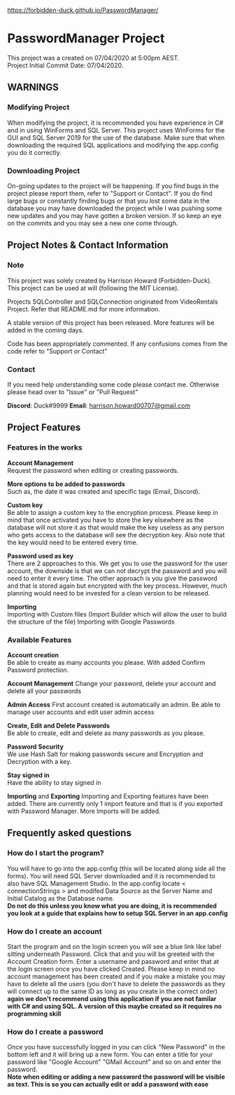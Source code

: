 <https://forbidden-duck.github.io/PasswordManager/>
# PasswordManager Project

This project was a created on 07/04/2020 at 5:00pm AEST.\
Project Initial Commit Date: 07/04/2020.

## WARNINGS
### Modifying Project
When modifying the project, it is recommended you have experience in C# and in using WinForms and SQL Server. This project uses WinForms for the GUI and SQL Server 2019 for the use of the database. Make sure that when downloading the required SQL applications and modifying the app.config you do it correctly.

### Downloading Project
On-going updates to the project will be happening. If you find bugs in the project please report them, refer to "Support or Contact". If you do find large bugs or constantly finding bugs or that you lost some data in the database you may have downloaded the project while I was pushing some new updates and you may have gotten a broken version. If so keep an eye on the commits and you may see a new one come through.

## Project Notes & Contact Information

### Note

This project was solely created by Harrison Howard (Forbidden-Duck).\
This project can be used at will (following the MIT License).

Projects SQLController and SQLConnection originated from VideoRentals Project. Refer that README.md for more information.

A stable version of this project has been released. More features will be added in the coming days.

Code has been appropriately commented. If any confusions comes from the code refer to "Support or Contact"

### Contact

If you need help understanding some code please contact me. Otherwise please head over to "Issue" or "Pull Request"

**Discord**: Duck#9999
**Email**: harrison.howard00707@gmail.com

## Project Features

### Features in the works
**Account Management**\
Request the password when editing or creating passwords.

**More options to be added to passwords**\
Such as, the date it was created and specific tags (Email, Discord).

**Custom key**\
Be able to assign a custom key to the encryption process. Please keep in mind that once activated you have to store the key elsewhere as the database will not store it as that would make the key useless as any person who gets access to the database will see the decryption key. Also note that the key would need to be entered every time.

**Password used as key**\
There are 2 approaches to this. We get you to use the password for the user account, the downside is that we can not decrypt the password and you will need to enter it every time. The other approach is you give the password and that is stored again but encrypted with the key process. However, much planning would need to be invested for a clean version to be released.

**Importing**\
Importing with Custom files (Import Builder which will allow the user to build the structure of the file)
Importing with Google Passwords

### Available Features
**Account creation**\
Be able to create as many accounts you please. With added Confirm Password protection.

**Account Management**
Change your password, delete your account and delete all your passwords

**Admin Access**
First account created is automatically an admin. Be able to manage user accounts and edit user admin access

**Create, Edit and Delete Passwords**\
Be able to create, edit and delete as many passwords as you please.

**Password Security**\
We use Hash Salt for making passwords secure and Encryption and Decryption with a key.

**Stay signed in**\
Have the ability to stay signed in

**Importing** and **Exporting**
Importing and Exporting features have been added. There are currently only 1 import feature and that is if you exported with Password Manager. More Imports will be added.

## Frequently asked questions
### How do I start the program?
You will have to go into the app.config (this will be located along side all the forms). You will need SQL Server downloaded and it is recommended to also have SQL Management Studio. In the app.config locate < connectionStrings > and modifed Data Source as the Server Name and Initial Catalog as the Database name.\
**Do not do this unless you know what you are doing, it is recommended you look at a guide that explains how to setup SQL Server in an app.config**

### How do I create an account
Start the program and on the login screen you will see a blue link like label sitting underneath Password. Click that and you will be greeted with the Account Creation form. Enter a username and password and enter that at the login screen once you have clicked Created. Please keep in mind no account management has been created and if you make a mistake you may have to delete all the users (you don't have to delete the passwords as they will connect up to the same ID as long as you create in the correct order)\
**again we don't recommend using this application if you are not familar with C# and using SQL. A version of this maybe created so it requires no programming skill**

### How do I create a password
Once you have successfully logged in you can click "New Password" in the bottom left and it will bring up a new form. You can enter a title for your password like "Google Account" "GMail Account" and so on and enter the password.\
**Note when editing or adding a new password the password will be visible as text. This is so you can actually edit or add a password with ease**
